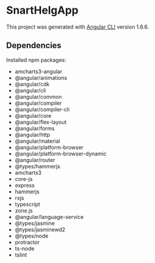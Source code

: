 # SnartHelgApp

This project was generated with [Angular CLI](https://github.com/angular/angular-cli) version 1.6.6.

## Dependencies
Installed npm packages:
 * amcharts3-angular
 * @angular/animations
 * @angular/cdk
 * @angular/cli
 * @angular/common
 * @angular/compiler
 * @angular/compiler-cli
 * @angular/core
 * @angular/flex-layout
 * @angular/forms
 * @angular/http
 * @angular/material
 * @angular/platform-browser
 * @angular/platform-browser-dynamic
 * @angular/router
 * @types/hammerjs
 * amcharts3
 * core-js
 * express
 * hammerjs
 * rxjs
 * typescript
 * zone.js
 * @angular/language-service
 * @types/jasmine
 * @types/jasminewd2
 * @types/node
 * protractor
 * ts-node
 * tslint